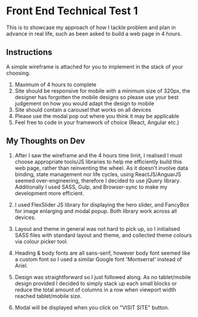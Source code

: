 # Front End Technical Test 1
This is to showcase my approach of how I tackle problem and plan in advance in real life, such as been asked to build a web page in 4 hours. 

## Instructions ##
A simple wireframe is attached for you to implement in the stack of your choosing.

1. Maximum of 4 hours to complete
2. Site should be responsive for mobile with a minimum size of 320px, the designer has forgotten the mobile designs so please use your best judgement on how you would adapt the design to mobile
3. Site should contain a carousel that works on all devices
4. Please use the modal pop out where you think it may be applicable
5. Feel free to code in your framework of choice (React, Angular etc.)

## My Thoughts on Dev
1. After I saw the wireframe and the 4 hours time limit, I realised I must choose appropriate tools/JS libraries to help me efficiently build this web page, rather than reinventing the wheel. As it doesn't involve data binding, state management nor life cycles, using ReactJS/AnguarJS seemed over-engineering, therefore I decided to use jQuery library. Additionally I used SASS, Gulp, and Browser-sync to make my development more efficient.

2. I used FlexSlider JS library for displaying the hero slider, and FancyBox for image enlarging and modal popup. Both library work across all devices.

3. Layout and theme in general was not hard to pick up, so I initialised SASS files with standard layout and theme, and collected theme colours via colour picker tool.

4. Heading & body fonts are all sans-serif, however body font seemed like a custom font so I used a similar Google font 'Montserrat' instead of Ariel.

5. Design was straightforward so I just followed along. As no tablet/mobile design provided I decided to simply stack up each small blocks or reduce the total amount of columns in a row when viewport width reached tablet/mobile size.

6. Modal will be displayed when you click on "VISIT SITE" button. 

